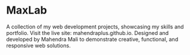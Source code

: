 # MaxLab
A collection of my web development projects, showcasing my skills and portfolio. Visit the live site: mahendraplus.github.io. Designed and developed by Mahendra Mali to demonstrate creative, functional, and responsive web solutions.
